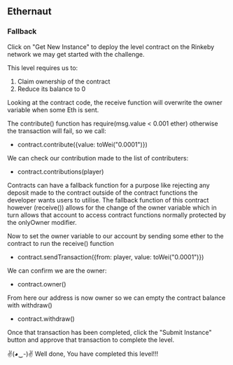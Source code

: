 ## Ethernaut 
### Fallback

Click on "Get New Instance" to deploy the level contract on the Rinkeby network we may get started with the challenge.

This level requires us to:
1. Claim ownership of the contract
2. Reduce its balance to 0

Looking at the contract code, the receive function will overwrite the owner variable when some Eth is sent.

The contribute() function has require(msg.value < 0.001 ether) otherwise the transaction will fail, so we call:
- contract.contribute({value: toWei("0.0001")})

We can check our contribution made to the list of contributers:
- contract.contributions(player)

Contracts can have a fallback function for a purpose like rejecting any deposit made to the contract outside of the contract functions the developer wants users to utilise. The fallback function of this contract however (receive()) allows for the change of the owner variable which in turn allows that account to access contract functions normally protected by the onlyOwner modifier.

Now to set the owner variable to our account by sending some ether to the contract to run the receive() function
- contract.sendTransaction({from: player, value: toWei("0.0001")})

We can confirm we are the owner:
- contract.owner()

From here our address is now owner so we can empty the contract balance with withdraw()
- contract.withdraw()

Once that transaction has been completed, click the "Submit Instance" button and approve that transaction to complete the level.

✌(◕‿-)✌ Well done, You have completed this level!!!
